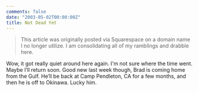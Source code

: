 ```yaml
---
comments: false
date: "2003-05-02T00:00:00Z"
title: Not Dead Yet
---
```


> This article was originally posted via Squarespace on a domain name I no longer utilize.  I am consolidating all of my ramblings and drabble here.

Wow, it got really quiet around here again. I'm not sure where the time went. Maybe I’ll return soon. Good new last week though, Brad is coming home from the Gulf. He’ll be back at Camp Pendleton, CA for a few months, and then he is off to Okinawa. Lucky him.